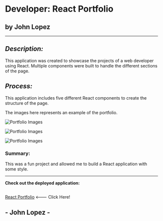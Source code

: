 # Developer: React Portfolio

## by John Lopez

---
## *Description:* 

This application was created to showcase the projects of a web developer using React. Multiple components were built to handle the different sections of the page. 

## *Process:*

This application includes five different React components to create the structure of the page. 

The images here represents an example of the portfolio.  

![Portfolio Images](/Assets)

![Portfolio Images](/Assets)

![Portfolio Images](/Assets)


### Summary: 

This was a fun project and allowed me to build a React application with some style. 


--- 
**Check out the deployed application:**
## 
[React Portfolio](https://github.com/Think-Again-Coder/ReactPortfolio/tree/main/john_lopez_portfolio) <--- Click Here!
## 

## - John Lopez -

